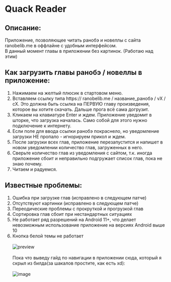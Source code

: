 # Quack Reader

## Описание:
Приложение, позволяющее читать ранобэ и новеллы с сайта ranobelib.me в оффлайне с удобным интерфейсом.
<br />
В данный момент главы в приложении без картинок. (Работаю над этим)

## Как загрузить главы ранобэ / новеллы в приложение:
1. Нажимаем на желтый плюсик в стартовом меню.
2. Вставляем ссылку типа https:// ranobelib.me / название_ранобэ / vX / cX. Это должна быть ссылка на ПЕРВУЮ главу произведения, которое вы хотите скачать. Дальше прога всё сама догрузит.
3. Кликаем на клавиатуре Enter и ждем. Приложение уведомит в шторке, что загрузка началась. Само собой для этого нужно подключение к интернету.
4. Если поле для ввода ссылки ранобэ покраснело, но уведомление загрузки НЕ пропало - игнорируем прикол и ждем.
5. После загрузки всех глав, приложение перезапустится и напишет в новом уведомлении количество глав, загруженных в него.
6. Сверьте количество глав из уведомления с сайтом, т.к. иногда приложение сбоит и неправильно подгружает список глав, пока не знаю почему.
7. Читаем и радуемся.

## Известные проблемы:
1. Ошибка при загрузке глав (исправлено в следующем патче)
2. Отсутствуют картинки (исправлено в следующем патче)
3. Переодические проблемы с прокруткой и прогрузкой глав
4. Сортировка глав сбоит при нестандартных ситуациях
5. Не работает ряд разрешений на Android 11+, что делает невозможным использование приложение на версиях Android выше 10
6. Кнопка белой темы не работает
<br /><br />
![preview](https://github.com/supchyan/QuackReader/assets/123704468/f53e3ba5-0188-4b01-a40f-7c2f6143b094)
<br /><br />
Пока что выведу гайд по навигации в приложении сюда, который я скрыл из билда(за шакалов простите, как есть xd):
<br /><br />
![image](https://github.com/supchyan/QuackReader/assets/123704468/1dd2679a-efce-4726-b636-e0a03ad977c7)

